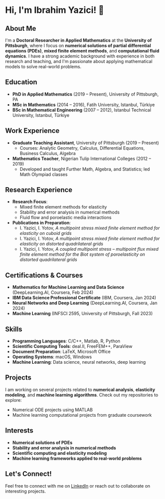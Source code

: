 # Hi, I'm Ibrahim Yazici! 👋

## About Me
I'm a **Doctoral Researcher in Applied Mathematics** at the **University of Pittsburgh**, where I focus on **numerical solutions of partial differential equations (PDEs)**, **mixed finite element methods**, and **computational fluid dynamics**. I have a strong academic background with experience in both research and teaching, and I'm passionate about applying mathematical models to solve real-world problems.

## Education
- **PhD in Applied Mathematics** (2019 – Present), University of Pittsburgh, PA
- **MSc in Mathematics** (2014 – 2016), Fatih University, Istanbul, Türkiye
- **BSc in Mathematical Engineering** (2007 – 2012), Istanbul Technical University, Istanbul, Türkiye

## Work Experience
- **Graduate Teaching Assistant**, University of Pittsburgh (2019 – Present)
  - Courses: Analytic Geometry, Calculus, Differential Equations, Business Calculus, Algebra
- **Mathematics Teacher**, Nigerian Tulip International Colleges (2012 – 2019)
  - Developed and taught Further Math, Algebra, and Statistics; led Math Olympiad classes

## Research Experience
- **Research Focus**: 
  - Mixed finite element methods for elasticity
  - Stability and error analysis in numerical methods
  - Fluid flow and poroelastic media interactions
- **Publications in Preparation**:
  - I. Yazici, I. Yotov, *A multipoint stress mixed finite element method for elasticity on cuboid grids*
  - I. Yazici, I. Yotov, *A multipoint stress mixed finite element method for elasticity on distorted quadrilateral grids*
  - I. Yazici, I. Yotov, *A coupled multipoint stress – multipoint flux mixed finite element method for the Biot system of poroelasticity on distorted quadrilateral grids*

## Certifications & Courses
- **Mathematics for Machine Learning and Data Science** (DeepLearning.AI, Coursera, Feb 2024)
- **IBM Data Science Professional Certificate** (IBM, Coursera, Jan 2024)
- **Neural Networks and Deep Learning** (DeepLearning.AI, Coursera, Jan 2024)
- **Machine Learning** (INFSCI 2595, University of Pittsburgh, Fall 2023)

## Skills
- **Programming Languages**: C/C++, Matlab, R, Python
- **Scientific Computing Tools**: deal.II, FreeFEM++, ParaView
- **Document Preparation**: LaTeX, Microsoft Office
- **Operating Systems**: macOS, Windows
- **Machine Learning**: Data science, neural networks, deep learning

## Projects
I am working on several projects related to **numerical analysis**, **elasticity modeling**, and **machine learning algorithms**. Check out my repositories to explore:
- Numerical ODE projects using MATLAB
- Machine learning computational projects from graduate coursework

## Interests
- **Numerical solutions of PDEs**
- **Stability and error analysis in numerical methods**
- **Scientific computing and elasticity modeling**
- **Machine learning frameworks applied to real-world problems**

## Let's Connect!
Feel free to connect with me on [LinkedIn](https://linkedin.com/in/ibrahim-yazici-pitt) or reach out to collaborate on interesting projects.
